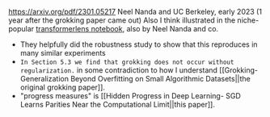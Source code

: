 https://arxiv.org/pdf/2301.05217
Neel Nanda and UC Berkeley, early 2023 (1 year after the grokking paper came out)
Also I think illustrated in the niche-popular [transformerlens notebook](https://transformerlens-intro.streamlit.app/TransformerLens_&_induction_circuits), also by Neel Nanda and co.

- They helpfully did the robustness study to show that this reproduces in many similar experiments
- `In Section 5.3 we find that grokking does not occur without regularization.` in some contradiction to how I understand [[Grokking- Generalization Beyond Overfitting on Small Algorithmic Datasets||the original grokking paper]].
- "progress measures" is [[Hidden Progress in Deep Learning- SGD Learns Parities Near the Computational Limit||this paper]].